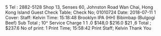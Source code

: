 5 Tel : 2882-5128 Shop 13, Senses 60, Johnston Road Wan Chai, Hong Kong Island Guest Check Table; Check No; 01010724 Date: 2018-07-11 1 Cover: Staff: Kelvin Time: 15:18:48 Brooklyn IPA (HH) Bìbimbap (Bulgogi Beef) Sub Total ; 10^ Service Charge 1 1 .0 $148,0 $216.0 $21 ,6 Total ; $237.6 No of print: 1 Print Time; 15:58:42 Print Staff; Kelvin Thank You